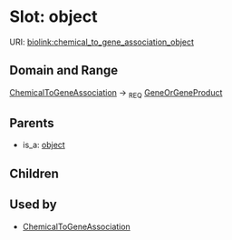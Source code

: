 # Slot: object




URI: [biolink:chemical_to_gene_association_object](https://w3id.org/biolink/vocab/chemical_to_gene_association_object)
## Domain and Range

[ChemicalToGeneAssociation](ChemicalToGeneAssociation.md) ->  <sub>REQ</sub> [GeneOrGeneProduct](GeneOrGeneProduct.md)
## Parents

 *  is_a: [object](object.md)
## Children

## Used by

 * [ChemicalToGeneAssociation](ChemicalToGeneAssociation.md)
